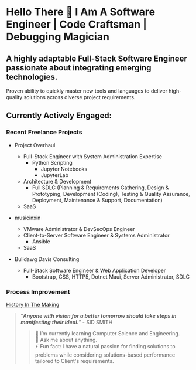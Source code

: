 # Hello There 👋 I Am A Software Engineer | Code Craftsman | Debugging Magician

## A highly adaptable Full-Stack Software Engineer passionate about integrating emerging technologies. 

Proven ability to quickly master new tools and languages to deliver high-quality solutions across diverse project requirements. 

## Currently Actively Engaged:

### Recent Freelance Projects

* Project Overhaul
    * Full-Stack Engineer with System Administration Expertise
      * Python Scripting
        * Jupyter Notebooks
        * JupyterLab
    * Architecture & Development
        * Full SDLC (Planning & Requirements Gathering, Design & Prototyping, Development (Coding), Testing & Quality Assurance, Deployment, Maintenance & Support, Documentation)
    * SaaS
    
* musicinxin
    * VMware Administrator & DevSecOps Engineer
    * Client-to-Server Software Engineer & Systems Administrator
      * Ansible 
    * SaaS
* Bulldawg Davis Consulting
  * Full-Stack Software Engineer & Web Application Developer
    * Bootstrap, CSS, HTTP5, Dotnet Maui, Server Administrator, SDLC

### Process Improvement

[History In The Making](https://uapbnews.wordpress.com/2016/09/12/hbcu-all-star-seeks-to-add-more-uapb-students-to-the-roster/)
<!-- INSERT CONGRESSIONAL SHOUTOUT ONCE FILE IS FOUND -->

> “**_Anyone with vision for a better tomorrow should take steps in manifesting their ideal._**” - SID SMITH
>> 🌱 I’m currently learning Computer Science and Engineering. <br />
>> 💬 Ask me about anything. <br />
>> ⚡ Fun fact: I have a natural passion for finding solutions to problems while considering solutions-based performance tailored to Client's requirements. <br />
